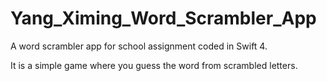 # Yang_Ximing_Word_Scrambler_App

A word scrambler app for school assignment coded in Swift 4.

It is a simple game where you guess the word from scrambled letters.
